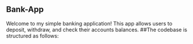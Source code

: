 ## Bank-App
Welcome to my simple banking application! This app allows users to deposit, withdraw, and check their accounts balances.
##The codebase is structured as follows:
